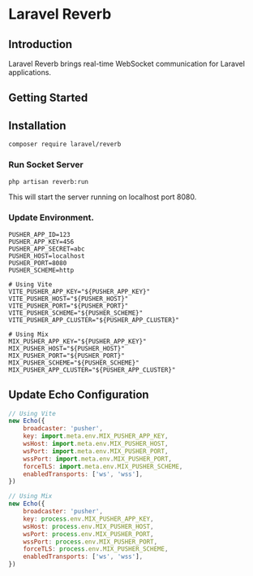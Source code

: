 # Laravel Reverb

## Introduction

Laravel Reverb brings real-time WebSocket communication for Laravel applications.

## Getting Started

## Installation

```shell
composer require laravel/reverb
```

### Run Socket Server

```shell
php artisan reverb:run
```

This will start the server running on localhost port 8080.

### Update Environment.

```
PUSHER_APP_ID=123
PUSHER_APP_KEY=456
PUSHER_APP_SECRET=abc
PUSHER_HOST=localhost
PUSHER_PORT=8080
PUSHER_SCHEME=http

# Using Vite
VITE_PUSHER_APP_KEY="${PUSHER_APP_KEY}"
VITE_PUSHER_HOST="${PUSHER_HOST}"
VITE_PUSHER_PORT="${PUSHER_PORT}"
VITE_PUSHER_SCHEME="${PUSHER_SCHEME}"
VITE_PUSHER_APP_CLUSTER="${PUSHER_APP_CLUSTER}"

# Using Mix
MIX_PUSHER_APP_KEY="${PUSHER_APP_KEY}"
MIX_PUSHER_HOST="${PUSHER_HOST}"
MIX_PUSHER_PORT="${PUSHER_PORT}"
MIX_PUSHER_SCHEME="${PUSHER_SCHEME}"
MIX_PUSHER_APP_CLUSTER="${PUSHER_APP_CLUSTER}"
```

## Update Echo Configuration

```javascript
// Using Vite
new Echo({
    broadcaster: 'pusher',
    key: import.meta.env.MIX_PUSHER_APP_KEY,
    wsHost: import.meta.env.MIX_PUSHER_HOST,
    wsPort: import.meta.env.MIX_PUSHER_PORT,
    wssPort: import.meta.env.MIX_PUSHER_PORT,
    forceTLS: import.meta.env.MIX_PUSHER_SCHEME,
    enabledTransports: ['ws', 'wss'],
})

// Using Mix
new Echo({
    broadcaster: 'pusher',
    key: process.env.MIX_PUSHER_APP_KEY,
    wsHost: process.env.MIX_PUSHER_HOST,
    wsPort: process.env.MIX_PUSHER_PORT,
    wssPort: process.env.MIX_PUSHER_PORT,
    forceTLS: process.env.MIX_PUSHER_SCHEME,
    enabledTransports: ['ws', 'wss'],
})
```